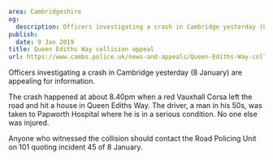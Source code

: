 ```yaml
area: Cambridgeshire
og:
  description: Officers investigating a crash in Cambridge yesterday (8 January) are appealing for information.
publish:
  date: 9 Jan 2019
title: Queen Ediths Way collision appeal
url: https://www.cambs.police.uk/news-and-appeals/Queen-Ediths-Way-collision
```

Officers investigating a crash in Cambridge yesterday (8 January) are appealing for information.

The crash happened at about 8.40pm when a red Vauxhall Corsa left the road and hit a house in Queen Ediths Way. The driver, a man in his 50s, was taken to Papworth Hospital where he is in a serious condition. No one else was injured.

Anyone who witnessed the collision should contact the Road Policing Unit on 101 quoting incident 45 of 8 January.

